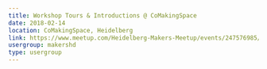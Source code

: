 ```yaml
---
title: Workshop Tours & Introductions @ CoMakingSpace
date: 2018-02-14
location: CoMakingSpace, Heidelberg
link: https://www.meetup.com/Heidelberg-Makers-Meetup/events/247576985/
usergroup: makershd
type: usergroup
---
```

